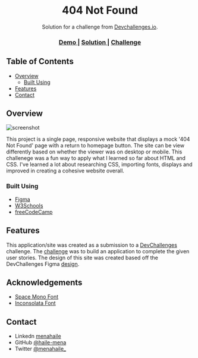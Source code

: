 <!-- Please update value in the {}  -->

<h1 align="center">404 Not Found</h1>

<div align="center">
   Solution for a challenge from  <a href="http://devchallenges.io" target="_blank">Devchallenges.io</a>.
</div>

<div align="center">
  <h3>
    <a href="https://{your-demo-link.your-domain}">
      Demo
    </a>
    <span> | </span>
    <a href="https://{your-url-to-the-solution}">
      Solution
    </a>
    <span> | </span>
    <a href="https://devchallenges.io/challenges/wBunSb7FPrIepJZAg0sY">
      Challenge
    </a>
  </h3>
</div>

<!-- TABLE OF CONTENTS -->

## Table of Contents

- [Overview](#overview)
  - [Built Using](#built-using)
- [Features](#features)
- [Contact](#contact)

<!-- OVERVIEW -->

## Overview

![screenshot](https://i.ibb.co/yBPxh4d/Screenshot-2023-06-23-at-7-01-24-AM.png)

This project is a single page, responsive website that displays a mock '404 Not Found' page with a return to homepage button. The site can be view differently based on whether the viewer was on desktop or mobile. This challenege was a fun way to apply what I learned so far about HTML and CSS. I've learned a lot about researching CSS, importing fonts, displays and improved in creating a cohesive website overall.  

### Built Using

<!-- This section should list any major frameworks that you built your project using. Here are a few examples.-->

- [Figma](https://www.figma.com/file/QeKWLNhB13zDjJzqR22TKE/404-page-challenge?node-id=0%3A1&mode=dev)
- [W3Schools](https://www.w3schools.com/html/default.asp)
- [freeCodeCamp](https://www.freecodecamp.org/news/tag/css/)

## Features

<!-- List the features of your application or follow the template. Don't share the figma file here :) -->

This application/site was created as a submission to a [DevChallenges](https://devchallenges.io/challenges) challenge. The [challenge](https://devchallenges.io/challenges/wBunSb7FPrIepJZAg0sY) was to build an application to complete the given user stories. The design of this site was created based off the DevChallenges Figma [design](https://www.figma.com/file/QeKWLNhB13zDjJzqR22TKE/404-page-challenge?node-id=0%3A1&mode=dev).


## Acknowledgements

<!-- This section should list any articles or add-ons/plugins that helps you to complete the project. This is optional but it will help you in the future. For exmpale -->

- [Space Mono Font](https://www.w3schools.com/howto/tryit.asp?font=Space%20Mono)
- [Inconsolata Font](https://www.w3schools.com/howto/tryit.asp?font=Inconsolata)

## Contact

- Linkedn [menahaile](https://www.linkedin.com/in/menahaile/)
- GitHub [@haile-mena](https://github.com/haile-mena)
- Twitter [@menahaile_](https://twitter.com/menahaile_)
